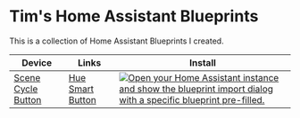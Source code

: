 # Tim's Home Assistant Blueprints
This is a collection of Home Assistant Blueprints I created.

| Device | Links | Install |
| -- | -- | -- |
| [Scene Cycle Button](automations/scene-cycle-button.yaml) | [Hue Smart Button](https://www.philips-hue.com/en-us/p/hue-smart-button/046677553715#overview) | [![Open your Home Assistant instance and show the blueprint import dialog with a specific blueprint pre-filled.](https://my.home-assistant.io/badges/blueprint_import.svg)](https://my.home-assistant.io/redirect/blueprint_import/?blueprint_url=https%3A%2F%2Fgithub.com%2Ftmjssz%2Fhome-assistant-blueprints%2Fblob%2Fmain%2Fautomations%2Fscene-cycle-button.yaml) | 
